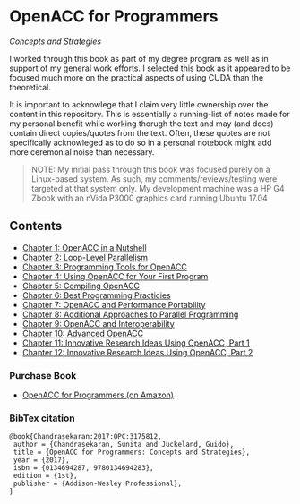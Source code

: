 # OpenACC for Programmers

_Concepts and Strategies_

I worked through this book as part of my degree program as well as in support of my general work efforts. I selected this book as it appeared to be focused much more on the practical aspects of using CUDA than the theoretical.

It is important to acknowlege that I claim very little ownership over the content in this repository. This is essentially a running-list of notes made for my personal benefit while working thorugh the text and may (and does) contain direct copies/quotes from the text. Often, these quotes are not specifically acknowleged as to do so in a personal notebook might add more ceremonial noise than necessary.

> NOTE: My initial pass through this book was focused purely on a Linux-based system. As such, my comments/reviews/testing were targeted at that system only. My development machine was a HP G4 Zbook with an nVida P3000 graphics card running Ubuntu 17.04

## Contents

- [Chapter 1: OpenACC in a Nutshell](Chapter_01/readme.md)
- [Chapter 2: Loop-Level Parallelism](Chapter_02/readme.md)
- [Chapter 3: Programming Tools for OpenACC](Chapter_03/readme.md)
- [Chapter 4: Using OpenACC for Your First Program](Chapter_04/readme.md)
- [Chapter 5: Compiling OpenACC](Chapter_05/readme.md)
- [Chapter 6: Best Programming Practicies](Chapter_06/readme.md)
- [Chapter 7: OpenACC and Performance Portability](Chapter_07/readme.md)
- [Chapter 8: Additional Approaches to Parallel Programming](Chapter_08/readme.md)
- [Chapter 9: OpenACC and Interoperability](Chapter_98/readme.md)
- [Chapter 10: Advanced OpenACC](Chapter_10/readme.md)
- [Chapter 11: Innovative Research Ideas Using OpenACC, Part 1](Chapter_11/readme.md)
- [Chapter 12: Innovative Research Ideas Using OpenACC, Part 2](Chapter_12/readme.md)

### Purchase Book

- [OpenACC for Programmers (on Amazon)](https://amzn.to/2vtNEZZ)

### BibTex citation

```text
@book{Chandrasekaran:2017:OPC:3175812,
 author = {Chandrasekaran, Sunita and Juckeland, Guido},
 title = {OpenACC for Programmers: Concepts and Strategies},
 year = {2017},
 isbn = {0134694287, 9780134694283},
 edition = {1st},
 publisher = {Addison-Wesley Professional},
}
```
